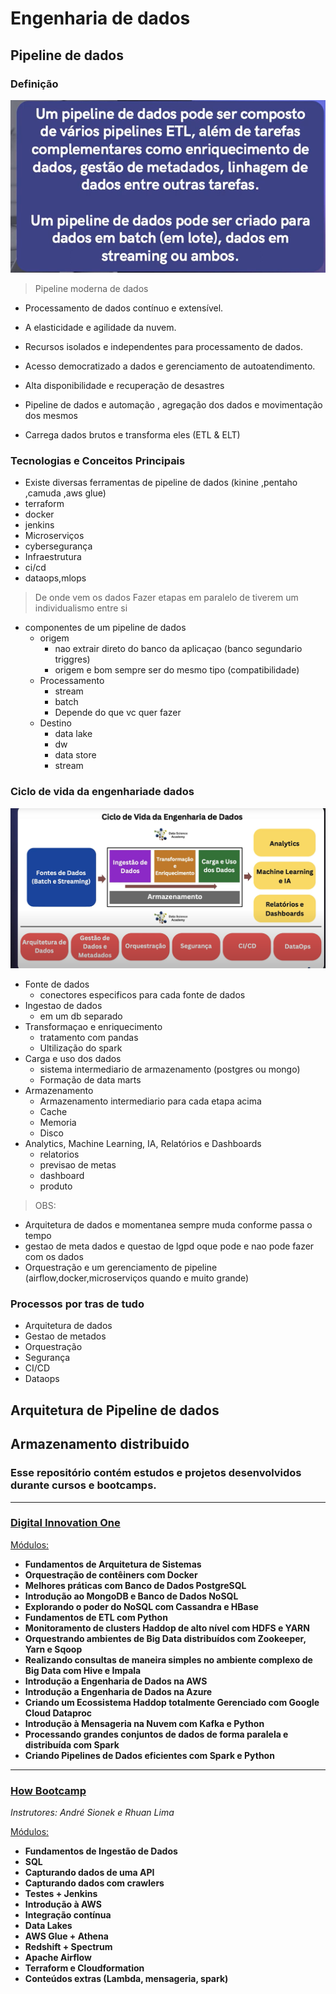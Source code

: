 # Engenharia de dados

## Pipeline de dados

### Definição

![Alt text](images/Pipeline%20de%20dados.png)

> Pipeline moderna de dados

- Processamento de dados contínuo e extensível.
- A elasticidade e agilidade da nuvem.
- Recursos isolados e independentes para processamento de dados.
- Acesso democratizado a dados e gerenciamento de autoatendimento.
- Alta disponibilidade e recuperação de desastres

- Pipeline de dados e automação , agregação dos dados e movimentação dos mesmos
- Carrega dados brutos e transforma eles (ETL & ELT)

### Tecnologias e Conceitos Principais

- Existe diversas ferramentas de pipeline de dados (kinine ,pentaho ,camuda ,aws glue)
- terraform
- docker
- jenkins
- Microserviços
- cybersegurança
- Infraestrutura
- ci/cd
- dataops,mlops

> De onde vem os dados
> Fazer etapas em paralelo de tiverem um individualismo entre si

- componentes de um pipeline de dados
  - origem
    - nao extrair direto do banco da aplicaçao (banco segundario triggres)
    - origem e bom sempre ser do mesmo tipo (compatibilidade)
  - Processamento
    - stream
    - batch
    - Depende do que vc quer fazer
  - Destino
    - data lake
    - dw
    - data store
    - stream

### Ciclo de vida da engenhariade dados

![Alt text](images/Ciclo%20de%20vida.png)

- Fonte de dados
  - conectores especificos para cada fonte de dados
- Ingestao de dados
  - em um db separado
- Transformaçao e enriquecimento
  - tratamento com pandas
  - Ultilização do spark
- Carga e uso dos dados
  - sistema intermediario de armazenamento (postgres ou mongo)
  - Formação de data marts
- Armazenamento
  - Armazenamento intermediario para cada etapa acima
  - Cache
  - Memoria
  - Disco
- Analytics, Machine Learning, IA, Relatórios e Dashboards
  - relatorios
  - previsao de metas
  - dashboard
  - produto

> OBS:

- Arquitetura de dados e momentanea sempre muda conforme passa o tempo
- gestao de meta dados e questao de lgpd oque pode e nao pode fazer com os dados
- Orquestração e um gerenciamento de pipeline (airflow,docker,microserviços quando e muito grande)

### Processos por tras de tudo

- Arquitetura de dados
- Gestao de metados
- Orquestração
- Segurança
- CI/CD
- Dataops

## Arquitetura de Pipeline de dados

## Armazenamento distribuido

### Esse repositório contém estudos e projetos desenvolvidos durante cursos e bootcamps.

---

### [Digital Innovation One](https://web.digitalinnovation.one/track/cognizant-cloud-data-engineer?tab=path)

<u> Módulos: </u>

- **Fundamentos de Arquitetura de Sistemas**
- **Orquestração de contêiners com Docker**
- **Melhores práticas com Banco de Dados PostgreSQL**
- **Introdução ao MongoDB e Banco de Dados NoSQL**
- **Explorando o poder do NoSQL com Cassandra e HBase**
- **Fundamentos de ETL com Python**
- **Monitoramento de clusters Haddop de alto nível com HDFS e YARN**
- **Orquestrando ambientes de Big Data distribuídos com Zookeeper, Yarn e Sqoop**
- **Realizando consultas de maneira simples no ambiente complexo de Big Data com Hive e Impala**
- **Introdução a Engenharia de Dados na AWS**
- **Introdução a Engenharia de Dados na Azure**
- **Criando um Ecossistema Haddop totalmente Gerenciado com Google Cloud Dataproc**
- **Introdução à Mensageria na Nuvem com Kafka e Python**
- **Processando grandes conjuntos de dados de forma paralela e distribuída com Spark**
- **Criando Pipelines de Dados eficientes com Spark e Python**

---

### [How Bootcamp](https://learn.howedu.com.br/curso/engenharia-de-dados-cohort)

_Instrutores: André Sionek e Rhuan Lima_

<u> Módulos: </u>

- **Fundamentos de Ingestão de Dados**
- **SQL**
- **Capturando dados de uma API**
- **Capturando dados com crawlers**
- **Testes + Jenkins**
- **Introdução à AWS**
- **Integração contínua**
- **Data Lakes**
- **AWS Glue + Athena**
- **Redshift + Spectrum**
- **Apache Airflow**
- **Terraform e Cloudformation**
- **Conteúdos extras (Lambda, mensageria, spark)**
